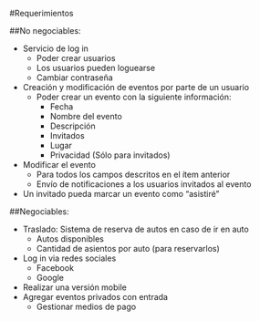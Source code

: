 #Requerimientos

##No negociables:


<ul>
  <li>Servicio de log in
  <ul>
	  <li>Poder crear usuarios</li>
	  <li>Los usuarios pueden loguearse</li>
	  <li>Cambiar contraseña</li>
  </ul>
  </li>
  <li>Creación y modificación de eventos por parte de un usuario
  <ul>
	  <li>Poder crear un evento con la siguiente información:
	  <ul>
	  	<li>Fecha</li>
	  	<li>Nombre del evento</li>
	  	<li>Descripción</li>
	  	<li>Invitados</li>
	  	<li>Lugar</li>
	  	<li>Privacidad (Sólo para invitados)</li>	  
  	  </ul>
	  </li>  
  </ul>
  </li>
  <li>Modificar el evento
  	<ul>
	  <li>Para todos los campos descritos en el ítem anterior</li>
	  <li>Envío de notificaciones a los usuarios invitados al evento</li>
  </ul></li>
  <li>Un invitado pueda marcar un evento como “asistiré”</li>
</ul>


##Negociables:

<ul>
  <li>Traslado: Sistema de reserva de autos en caso de ir en auto
  <ul>
	  <li>Autos disponibles</li>
	  <li>Cantidad de asientos por auto (para reservarlos)</li>
  </ul>
  </li>
  <li>Log in via redes sociales
  <ul>
	  <li>Facebook</li>
	  <li>Google</li>  
  </ul>
  </li>
  <li>Realizar una versión mobile</li>
  <li>Agregar eventos privados con entrada
  	<ul>
	  <li>Gestionar medios de pago</li>
  </ul></li>
</ul>









